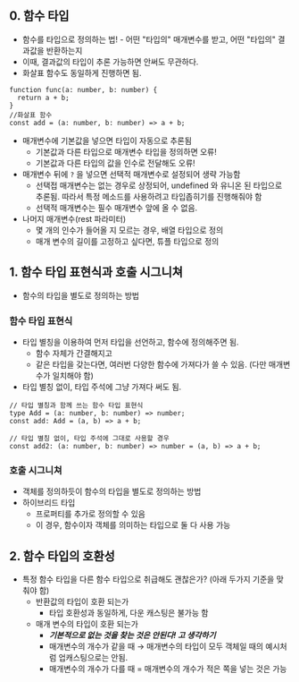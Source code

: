 ## 0. 함수 타입

- 함수를 타입으로 정의하는 법! - 어떤 "타입의" 매개변수를 받고, 어떤 "타입의" 결과값을 반환하는지
- 이때, 결과값의 타입이 추론 가능하면 안써도 무관하다.
- 화살표 함수도 동일하게 진행하면 됨.

```tsx
function func(a: number, b: number) {
  return a + b;
}
//화살표 함수
const add = (a: number, b: number) => a + b;
```

- 매개변수에 기본값을 넣으면 타입이 자동으로 추론됨
    - 기본값과 다른 타입으로 매개변수 타입을 정의하면 오류!
    - 기본값과 다른 타입의 값을 인수로 전달해도 오류!
- 매개변수 뒤에 `?` 을 넣으면 선택적 매개변수로 설정되어 생략 가능함
    - 선택접 매개변수는 없는 경우로 상정되어, undefined 와 유니온 된 타입으로 추론됨. 따라서 특정 메소드를 사용하려고 타입좁히기를 진행해줘야 함
    - 선택적 매개변수는 필수 매개변수 앞에 올 수 없음.
- 나머지 매개변수(rest 파라미터)
    - 몇 개의 인수가 들어올 지 모르는 경우, 배열 타입으로 정의
    - 매개 변수의 길이를 고정하고 싶다면, 튜플 타입으로 정의

## 1. 함수 타입 표현식과 호출 시그니쳐

- 함수의 타입을 별도로 정의하는 방법

### 함수 타입 표현식

- 타입 별칭을 이용하여 먼저 타입을 선언하고, 함수에 정의해주면 됨.
    - 함수 자체가 간결해지고
    - 같은 타입을 갖는다면, 여러번 다양한 함수에 가져다가 쓸 수 있음. (다만 매개변수가 일치해야 함)
- 타입 별칭 없이, 타입 주석에 그냥 가져다 써도 됨.

```tsx
// 타입 별칭과 함께 쓰는 함수 타입 표현식
type Add = (a: number, b: number) => number;
const add: Add = (a, b) => a + b;

// 타입 별칭 없이, 타입 주석에 그대로 사용할 경우
const add2: (a: number, b: number) => number = (a, b) => a + b;
```

### 호출 시그니쳐

- 객체를 정의하듯이 함수의 타입을 별도로 정의하는 방법
- 하이브리드 타입
    - 프로퍼티를 추가로 정의할 수 있음
    - 이 경우, 함수이자 객체를 의미하는 타입으로 둘 다 사용 가능

## 2. 함수 타입의 호환성

- 특정 함수 타입을 다른 함수 타입으로 취급해도 괜찮은가? (아래 두가지 기준을 맞춰야 함)
    - 반환값의 타입이 호환 되는가
        - 타입 호환성과 동일하게, 다운 캐스팅은 불가능 함
    - 매개 변수의 타입이 호환 되는가
        - ***기본적으로 없는 것을 찾는 것은 안된다! 고 생각하기***
        - 매개변수의 개수가 같을 때 → 매개변수의 타입이 모두 객체일 때의 예시처럼 업캐스팅으로는 안됨.
        - 매개변수의 개수가 다를 때 = 매개변수의 개수가 적은 쪽을 넣는 것은 가능